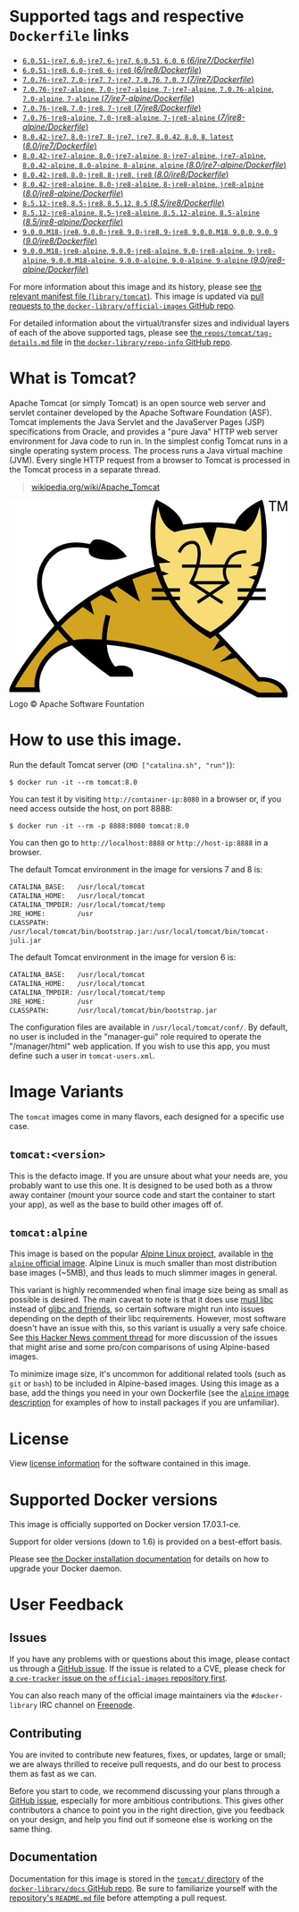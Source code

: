 <!--

********************************************************************************

WARNING:

    DO NOT EDIT "tomcat/README.md"

    IT IS AUTO-GENERATED

    (from the other files in "tomcat/" combined with a set of templates)

********************************************************************************

-->

# Supported tags and respective `Dockerfile` links

-	[`6.0.51-jre7`, `6.0-jre7`, `6-jre7`, `6.0.51`, `6.0`, `6` (*6/jre7/Dockerfile*)](https://github.com/docker-library/tomcat/blob/4b5335ec27aee302823bea2e30dcf7b3118e61f2/6/jre7/Dockerfile)
-	[`6.0.51-jre8`, `6.0-jre8`, `6-jre8` (*6/jre8/Dockerfile*)](https://github.com/docker-library/tomcat/blob/4b5335ec27aee302823bea2e30dcf7b3118e61f2/6/jre8/Dockerfile)
-	[`7.0.76-jre7`, `7.0-jre7`, `7-jre7`, `7.0.76`, `7.0`, `7` (*7/jre7/Dockerfile*)](https://github.com/docker-library/tomcat/blob/51f9cbc7c310671209ce69e128738a74593de870/7/jre7/Dockerfile)
-	[`7.0.76-jre7-alpine`, `7.0-jre7-alpine`, `7-jre7-alpine`, `7.0.76-alpine`, `7.0-alpine`, `7-alpine` (*7/jre7-alpine/Dockerfile*)](https://github.com/docker-library/tomcat/blob/4b8ed1747ba0a6e5c9f859e518cecced13335d82/7/jre7-alpine/Dockerfile)
-	[`7.0.76-jre8`, `7.0-jre8`, `7-jre8` (*7/jre8/Dockerfile*)](https://github.com/docker-library/tomcat/blob/51f9cbc7c310671209ce69e128738a74593de870/7/jre8/Dockerfile)
-	[`7.0.76-jre8-alpine`, `7.0-jre8-alpine`, `7-jre8-alpine` (*7/jre8-alpine/Dockerfile*)](https://github.com/docker-library/tomcat/blob/4b8ed1747ba0a6e5c9f859e518cecced13335d82/7/jre8-alpine/Dockerfile)
-	[`8.0.42-jre7`, `8.0-jre7`, `8-jre7`, `jre7`, `8.0.42`, `8.0`, `8`, `latest` (*8.0/jre7/Dockerfile*)](https://github.com/docker-library/tomcat/blob/3bbd4ed7a59680ae1d6dc3f123897f07e0625989/8.0/jre7/Dockerfile)
-	[`8.0.42-jre7-alpine`, `8.0-jre7-alpine`, `8-jre7-alpine`, `jre7-alpine`, `8.0.42-alpine`, `8.0-alpine`, `8-alpine`, `alpine` (*8.0/jre7-alpine/Dockerfile*)](https://github.com/docker-library/tomcat/blob/4f193f544a7deb2dc95a33f8ea447c235c7d180a/8.0/jre7-alpine/Dockerfile)
-	[`8.0.42-jre8`, `8.0-jre8`, `8-jre8`, `jre8` (*8.0/jre8/Dockerfile*)](https://github.com/docker-library/tomcat/blob/3bbd4ed7a59680ae1d6dc3f123897f07e0625989/8.0/jre8/Dockerfile)
-	[`8.0.42-jre8-alpine`, `8.0-jre8-alpine`, `8-jre8-alpine`, `jre8-alpine` (*8.0/jre8-alpine/Dockerfile*)](https://github.com/docker-library/tomcat/blob/4f193f544a7deb2dc95a33f8ea447c235c7d180a/8.0/jre8-alpine/Dockerfile)
-	[`8.5.12-jre8`, `8.5-jre8`, `8.5.12`, `8.5` (*8.5/jre8/Dockerfile*)](https://github.com/docker-library/tomcat/blob/db35ce4f9b3ea68419f5c0a908cbf83343bbc0ca/8.5/jre8/Dockerfile)
-	[`8.5.12-jre8-alpine`, `8.5-jre8-alpine`, `8.5.12-alpine`, `8.5-alpine` (*8.5/jre8-alpine/Dockerfile*)](https://github.com/docker-library/tomcat/blob/89b879193cbf8eff9792d847f2bdc285647ded15/8.5/jre8-alpine/Dockerfile)
-	[`9.0.0.M18-jre8`, `9.0.0-jre8`, `9.0-jre8`, `9-jre8`, `9.0.0.M18`, `9.0.0`, `9.0`, `9` (*9.0/jre8/Dockerfile*)](https://github.com/docker-library/tomcat/blob/8b361a27d3ea746682b8dd93327d6b5e376b8dee/9.0/jre8/Dockerfile)
-	[`9.0.0.M18-jre8-alpine`, `9.0.0-jre8-alpine`, `9.0-jre8-alpine`, `9-jre8-alpine`, `9.0.0.M18-alpine`, `9.0.0-alpine`, `9.0-alpine`, `9-alpine` (*9.0/jre8-alpine/Dockerfile*)](https://github.com/docker-library/tomcat/blob/a2fb7998939d5dcd40c1b01382b0b62a47d06c54/9.0/jre8-alpine/Dockerfile)

For more information about this image and its history, please see [the relevant manifest file (`library/tomcat`)](https://github.com/docker-library/official-images/blob/master/library/tomcat). This image is updated via [pull requests to the `docker-library/official-images` GitHub repo](https://github.com/docker-library/official-images/pulls?q=label%3Alibrary%2Ftomcat).

For detailed information about the virtual/transfer sizes and individual layers of each of the above supported tags, please see [the `repos/tomcat/tag-details.md` file](https://github.com/docker-library/repo-info/blob/master/repos/tomcat/tag-details.md) in [the `docker-library/repo-info` GitHub repo](https://github.com/docker-library/repo-info).

# What is Tomcat?

Apache Tomcat (or simply Tomcat) is an open source web server and servlet container developed by the Apache Software Foundation (ASF). Tomcat implements the Java Servlet and the JavaServer Pages (JSP) specifications from Oracle, and provides a "pure Java" HTTP web server environment for Java code to run in. In the simplest config Tomcat runs in a single operating system process. The process runs a Java virtual machine (JVM). Every single HTTP request from a browser to Tomcat is processed in the Tomcat process in a separate thread.

> [wikipedia.org/wiki/Apache_Tomcat](https://en.wikipedia.org/wiki/Apache_Tomcat)

![logo](https://raw.githubusercontent.com/docker-library/docs/8e31eb93a02d504d0cfe1da435aa31b377fc627d/tomcat/logo.png)Logo &copy; Apache Software Fountation

# How to use this image.

Run the default Tomcat server (`CMD ["catalina.sh", "run"]`):

```console
$ docker run -it --rm tomcat:8.0
```

You can test it by visiting `http://container-ip:8080` in a browser or, if you need access outside the host, on port 8888:

```console
$ docker run -it --rm -p 8888:8080 tomcat:8.0
```

You can then go to `http://localhost:8888` or `http://host-ip:8888` in a browser.

The default Tomcat environment in the image for versions 7 and 8 is:

	CATALINA_BASE:   /usr/local/tomcat
	CATALINA_HOME:   /usr/local/tomcat
	CATALINA_TMPDIR: /usr/local/tomcat/temp
	JRE_HOME:        /usr
	CLASSPATH:       /usr/local/tomcat/bin/bootstrap.jar:/usr/local/tomcat/bin/tomcat-juli.jar

The default Tomcat environment in the image for version 6 is:

	CATALINA_BASE:   /usr/local/tomcat
	CATALINA_HOME:   /usr/local/tomcat
	CATALINA_TMPDIR: /usr/local/tomcat/temp
	JRE_HOME:        /usr
	CLASSPATH:       /usr/local/tomcat/bin/bootstrap.jar

The configuration files are available in `/usr/local/tomcat/conf/`. By default, no user is included in the "manager-gui" role required to operate the "/manager/html" web application. If you wish to use this app, you must define such a user in `tomcat-users.xml`.

# Image Variants

The `tomcat` images come in many flavors, each designed for a specific use case.

## `tomcat:<version>`

This is the defacto image. If you are unsure about what your needs are, you probably want to use this one. It is designed to be used both as a throw away container (mount your source code and start the container to start your app), as well as the base to build other images off of.

## `tomcat:alpine`

This image is based on the popular [Alpine Linux project](http://alpinelinux.org), available in [the `alpine` official image](https://hub.docker.com/_/alpine). Alpine Linux is much smaller than most distribution base images (~5MB), and thus leads to much slimmer images in general.

This variant is highly recommended when final image size being as small as possible is desired. The main caveat to note is that it does use [musl libc](http://www.musl-libc.org) instead of [glibc and friends](http://www.etalabs.net/compare_libcs.html), so certain software might run into issues depending on the depth of their libc requirements. However, most software doesn't have an issue with this, so this variant is usually a very safe choice. See [this Hacker News comment thread](https://news.ycombinator.com/item?id=10782897) for more discussion of the issues that might arise and some pro/con comparisons of using Alpine-based images.

To minimize image size, it's uncommon for additional related tools (such as `git` or `bash`) to be included in Alpine-based images. Using this image as a base, add the things you need in your own Dockerfile (see the [`alpine` image description](https://hub.docker.com/_/alpine/) for examples of how to install packages if you are unfamiliar).

# License

View [license information](https://www.apache.org/licenses/LICENSE-2.0) for the software contained in this image.

# Supported Docker versions

This image is officially supported on Docker version 17.03.1-ce.

Support for older versions (down to 1.6) is provided on a best-effort basis.

Please see [the Docker installation documentation](https://docs.docker.com/installation/) for details on how to upgrade your Docker daemon.

# User Feedback

## Issues

If you have any problems with or questions about this image, please contact us through a [GitHub issue](https://github.com/docker-library/tomcat/issues). If the issue is related to a CVE, please check for [a `cve-tracker` issue on the `official-images` repository first](https://github.com/docker-library/official-images/issues?q=label%3Acve-tracker).

You can also reach many of the official image maintainers via the `#docker-library` IRC channel on [Freenode](https://freenode.net).

## Contributing

You are invited to contribute new features, fixes, or updates, large or small; we are always thrilled to receive pull requests, and do our best to process them as fast as we can.

Before you start to code, we recommend discussing your plans through a [GitHub issue](https://github.com/docker-library/tomcat/issues), especially for more ambitious contributions. This gives other contributors a chance to point you in the right direction, give you feedback on your design, and help you find out if someone else is working on the same thing.

## Documentation

Documentation for this image is stored in the [`tomcat/` directory](https://github.com/docker-library/docs/tree/master/tomcat) of the [`docker-library/docs` GitHub repo](https://github.com/docker-library/docs). Be sure to familiarize yourself with the [repository's `README.md` file](https://github.com/docker-library/docs/blob/master/README.md) before attempting a pull request.
